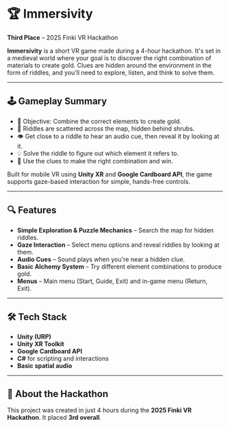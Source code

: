 # 🏆 Immersivity

**Third Place** – 2025 Finki VR Hackathon

**Immersivity** is a short VR game made during a 4-hour hackathon. It's set in a medieval world where your goal is to discover the right combination of materials to create gold. Clues are hidden around the environment in the form of riddles, and you’ll need to explore, listen, and think to solve them.

---

## 🕹️ Gameplay Summary

- 🎯 Objective: Combine the correct elements to create gold.
- 🧩 Riddles are scattered across the map, hidden behind shrubs.
- 👁️ Get close to a riddle to hear an audio cue, then reveal it by looking at it.
- 💡 Solve the riddle to figure out which element it refers to.
- 🧪 Use the clues to make the right combination and win.

Built for mobile VR using **Unity XR** and **Google Cardboard API**, the game supports gaze-based interaction for simple, hands-free controls.

---

## 🔍 Features

- **Simple Exploration & Puzzle Mechanics** – Search the map for hidden riddles.
- **Gaze Interaction** – Select menu options and reveal riddles by looking at them.
- **Audio Cues** – Sound plays when you're near a hidden clue.
- **Basic Alchemy System** – Try different element combinations to produce gold.
- **Menus** – Main menu (Start, Guide, Exit) and in-game menu (Return, Exit).

---

## 🛠️ Tech Stack

- **Unity (URP)**
- **Unity XR Toolkit**
- **Google Cardboard API**
- **C#** for scripting and interactions
- **Basic spatial audio**

---

## 🏅 About the Hackathon

This project was created in just 4 hours during the **2025 Finki VR Hackathon**. It placed **3rd overall**.


